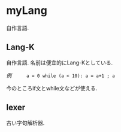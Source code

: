 myLang
==============

自作言語.


Lang-K
--------------
自作言語.
名前は便宜的にLang-Kとしている.

*例*
`     a = 0
 while (a < 10):
     a = a+1
 ;
 a`

今のところif文とwhile文などが使える.


lexer
--------------
古い字句解析器.
